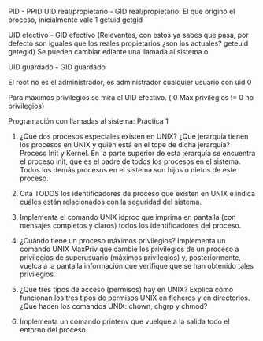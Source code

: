 PID - PPID 
UID real/propietario - GID real/propietario: El que originó el proceso, inicialmente vale 1 getuid getgid

UID efectivo - GID efectivo (Relevantes, con estos ya sabes que pasa, por defecto son iguales que los reales propietarios ¿son los actuales? geteuid getegid) Se pueden cambiar ediante una llamada al sistema o 

UID guardado  - GID guardado

El root no es el administrador, es administrador cualquier usuario con uid 0


Para máximos privilegios se mira el UID efectivo. ( 0 Max privilegios != 0 no privilegios)

Programación con llamadas al sistema: Práctica 1

1.  ¿Qué dos procesos especiales existen en UNIX? ¿Qué jerarquía tienen los procesos en UNIX y quién está en el tope de dicha jerarquía? Proceso Init y Kernel. En la parte superior de esta jerarquía se encuentra el proceso init, que es el padre de todos los procesos en el sistema. Todos los demás procesos en el sistema son hijos o nietos de este proceso.
    
2.  Cita TODOS los identificadores de proceso que existen en UNIX e indica cuáles están relacionados con la seguridad del sistema.
    
3.  Implementa el comando UNIX idproc que imprima en pantalla (con mensajes completos y claros) todos los identificadores del proceso.
    
4.  ¿Cuándo tiene un proceso máximos privilegios? Implementa un comando UNIX MaxPriv que cambie los privilegios de un proceso a privilegios de superusuario (máximos privilegios) y, posteriormente, vuelca a la pantalla información que verifique que se han obtenido tales privilegios.
    
5.  ¿Qué tres tipos de acceso (permisos) hay en UNIX? Explica cómo funcionan los tres tipos de permisos UNIX en ficheros y en directorios. ¿Qué hacen los comandos UNIX: chown, chgrp y chmod?
    
6.  Implementa un comando printenv que vuelque a la salida todo el entorno del proceso.